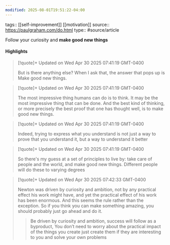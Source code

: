 ```yaml
---
modified: 2025-08-01T19:51:22-04:00
---
```

tags:: [[self-improvement]] [[motivation]]
source:: https://paulgraham.com/do.html
type:: #source/article

Follow your curiosity and **make good new things**
#### Highlights

> [!quote]+ Updated on Wed Apr 30 2025 07:41:19 GMT-0400
>
> But is there anything else? When I ask that, the answer that pops up is Make good new things.

> [!quote]+ Updated on Wed Apr 30 2025 07:41:19 GMT-0400
>
> The most impressive thing humans can do is to think. It may be the most impressive thing that can be done. And the best kind of thinking, or more precisely the best proof that one has thought well, is to make good new things.

> [!quote]+ Updated on Wed Apr 30 2025 07:41:19 GMT-0400
>
> Indeed, trying to express what you understand is not just a way to prove that you understand it, but a way to understand it better

> [!quote]+ Updated on Wed Apr 30 2025 07:41:19 GMT-0400
>
> So there&#39;s my guess at a set of principles to live by: take care of people and the world, and make good new things. Different people will do these to varying degrees

> [!quote]+ Updated on Wed Apr 30 2025 07:42:33 GMT-0400
>
> Newton was driven by curiosity and ambition, not by any practical effect his work might have, and yet the practical effect of his work has been enormous. And this seems the rule rather than the exception. So if you think you can make something amazing, you should probably just go ahead and do it.
> > Be driven by curiosity and ambition, success will follow as a byproduct,
You don’t need to worry about the practical impact of the things you create just create them if they are interesting to you and solve your own problems
